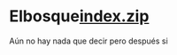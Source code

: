 # Elbosque[index.zip](https://github.com/user-attachments/files/20722773/index.zip)

Aún no hay nada que decir pero después si
